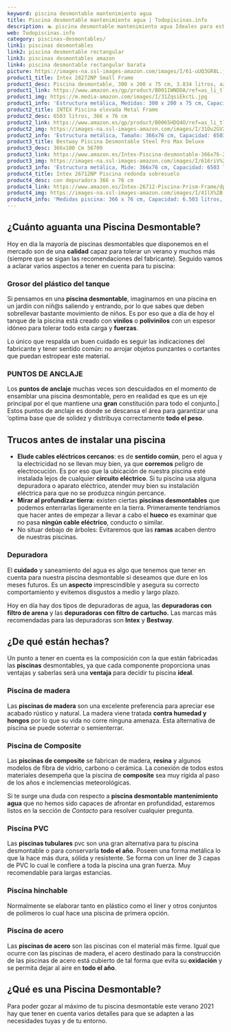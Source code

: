 ```yaml
---
keyword: piscina desmontable mantenimiento agua
title: Piscina desmontable mantenimiento agua | Todopiscinas.info
description: 🏊 piscina desmontable mantenimiento agua Ideales para este verano 2021. Aquí puedes comprar piscina desmontable mantenimiento agua y comparar con otras similares. No dejes escapar piscina desmontable mantenimiento agua a un precio realmente tentador.
web: Todopiscinas.info
category: piscinas-desmontables/
link1: piscinas desmontables
link2: piscina desmontable rectangular
link3: piscinas desmontables amazon
link4: piscina desmontable rectangular barata
picture: https://images-na.ssl-images-amazon.com/images/I/61-uUQ3GR8L.jpg
product1_title: Intex 28272NP Small Frame
product1_desc: Piscina desmontable, 300 x 200 x 75 cm, 3.834 litros, azul
product1_link: https://www.amazon.es/gp/product/B001IWNDDA/ref=as_li_tl?ie=UTF8&camp=3638&creative=24630&creativeASIN=B001IWNDDA&linkCode=as2&tag=todopiscinas0e-21&linkId=25b9d647487c889cb6ef56ed63f50ca1
product1_img: https://m.media-amazon.com/images/I/31ZqsiEkctL.jpg
product1_info: 'Estructura metálica, Medidas: 300 x 200 x 75 cm, Capacidad: 3.834 litros, Para 6 personas (+ 6 años), Fácil montaje, Forma rectangular'
product2_title: INTEX Piscina elevada Metal Frame
product2_desc: 6503 litros, 366 x 76 cm
product2_link: https://www.amazon.es/gp/product/B0065HDQ4O/ref=as_li_tl?ie=UTF8&camp=3638&creative=24630&creativeASIN=B0065HDQ4O&linkCode=as2&tag=todopiscinas0e-21&linkId=ed2430e3ba564d3527ee103df33ed7b3
product2_img: https://images-na.ssl-images-amazon.com/images/I/31Ou2GV2SAL.jpg
product2_info: 'Estructura metálica, Tamaño: 366x76 cm, Capacidad: 6503 litros, Forma circular, De 4 a 7 personas (+6 años)'
product3_title: Bestway Piscina Desmontable Steel Pro Max Deluxe
product3_desc: 366x100 Cm 56709
product3_link: https://www.amazon.es/Intex-Piscina-desmontable-366x76-28210NP/dp/B0065HDQ4O?__mk_es_ES=%C3%85M%C3%85%C5%BD%C3%95%C3%91&crid=25UQGV9HG2INI&dchild=1&keywords=piscinas+desmontables&qid=1615854176&sprefix=piscinas+dem%2Caps%2C201&sr=8-5&linkCode=ll1&tag=todopiscinas0e-21&linkId=34f200977c6cbaab1f3f4d9ac0e64755&language=es_ES&ref_=as_li_ss_tl
product3_img: https://images-na.ssl-images-amazon.com/images/I/616riV%2BiY3L.jpg
product3_info: 'Estructura metálica, Mide: 366x76 cm, Capacidad: 6503 litros, De 4 a 7 personas mayores de 6 años, Forma circular, Tecnología Super-Tough'
product4_title: Intex 26712NP Piscina redonda sobresuelo
product4_desc: con depuradora 366 x 76 cm
product4_link: https://www.amazon.es/Intex-26712-Piscina-Prism-Frame/dp/B07FB823GL?__mk_es_ES=%C3%85M%C3%85%C5%BD%C3%95%C3%91&dchild=1&keywords=piscinas+desmontables+con+depuradora&qid=1615936418&sr=8-5&linkCode=ll1&tag=todopiscinas0e-21&linkId=d98699de7830cd471766fa1daa36de34&language=es_ES&ref_=as_li_ss_tl
product4_img: https://images-na.ssl-images-amazon.com/images/I/41lX%2B-YpibL.jpg
product4_info: 'Medidas piscina: 366 x 76 cm, Capacidad: 6.503 litros, Incluye depuradora de cartucha A, Lona resistente triple capa'
---
```




## ¿Cuánto aguanta una Piscina Desmontable?

Hoy en dia la mayoría de piscinas desmontables que disponemos en el mercado son de una **calidad** capaz para tolerar un verano y muchos más (siempre que se sigan las recomendaciones del fabricante). Seguido vamos a aclarar varios aspectos a tener en cuenta para tu piscina:


### Grosor del plástico del tanque

Si pensamos en una **piscina desmontable**, imaginamos en una piscina en un jardín con niñ@s saliendo y entrando, por lo que sabes que deben sobrellevar bastante movimiento de niños. Es por eso que a día de hoy el tanque de la piscina está creado con **vinilos** o **polivinilos** con un espesor idóneo para tolerar todo esta carga y **fuerzas**.

Lo único que respalda un	 buen cuidado es seguir las indicaciones del fabricante y tener sentido común: no arrojar objetos punzantes o cortantes que puedan estropear este material.


### PUNTOS DE ANCLAJE

Los **puntos de anclaje** muchas veces son descuidados en el momento de ensamblar una piscina desmontable, pero en realidad es que es un eje principal por el que mantiene una **gran** constitución para todo el conjunto.| Estos puntos de anclaje es donde se descansa el área para garantizar una ’optima base que de solidez y distribuya correctamente **todo el peso**.


## Trucos antes de instalar una piscina



*   **Elude cables eléctricos cercanos**: es de **sentido común**, pero el agua y la electricidad no se llevan muy bien, ya que **corremos** peligro de electrocución. Es por eso que la ubicación de nuestra piscina esté instalada lejos de cualquier **circuito eléctrico**. Si tu piscina usa alguna depuradora o aparato eléctrico, atender muy bien su instalación eléctrica para que no se produzca ningún percance.
*   **Mirar al profundizar tierra:** existen ciertas **piscinas desmontables** que podemos enterrarlas ligeramente en la tierra. Primeramente tendríamos que hacer antes de empezar a llevar a cabo el **hueco** es examinar que no pasa **ningún cable eléctrico**, conducto o similar.
*   No situar debajo de árboles: Evitaremos que las **ramas** acaben dentro de nuestras piscinas.

<stats-list :link1=link1 :link2=link2 :link3=link3 :link4=link4 :category=category></stats-list>


### Depuradora

El **cuidado** y saneamiento del agua es algo que tenemos que tener en cuenta para nuestra piscina desmontable si deseamos que dure en los meses futuros. Es un **aspecto** imprescindible y asegura su correcto comportamiento y evitemos disgustos a medio y largo plazo.

Hoy en día hay dos tipos de depuradoras de agua, las **depuradoras con filtro de arena** y  las **depuradoras** **con filtro de cartucho.** Las marcas más recomendadas para las depuradoras son **Intex** y **Bestway**.

<brand-panel :title=product1_title :desc=product1_desc :img=product1_img :link=product1_link></brand-panel>

<external-banner></external-banner>



## ¿De qué  están hechas?

Un punto a tener en cuenta es la composición con la que están fabricadas las **piscinas** desmontables, ya que cada componente proporciona unas ventajas y saberlas  será una **ventaja** para decidir tu piscina **ideal**.


### Piscina de madera

Las **piscinas de madera** son una excelente preferencia para apreciar ese acabado rústico y natural. La madera viene tratada **contra humedad y hongos** por lo que su vida no corre ninguna amenaza. Esta alternativa de piscina se puede soterrar o semienterrar.


### Piscina de Composite

Las **piscinas de composite** se fabrican de madera, **resina** y algunos modelos de fibra de vidrio, carbono o cerámica. La conexión de todos estos materiales desempeña que la piscina de **composite** sea muy rígida al paso de los años e inclemencias meteorológicas.

Si te surge una duda con respecto a **piscina desmontable mantenimiento agua** que no hemos sido capaces de afrontar en profundidad, estaremos listos en la sección de _Contacto_ para resolver cualquier pregunta.


### Piscina  PVC

Las **piscinas tubulares** pvc son una gran alternativa para tu piscina desmontable o para conservarla **todo el año**. Poseen una forma metálica lo que la hace más dura, sólida y resistente. Se forma con un liner de 3 capas de PVC lo cual le confiere a toda la piscina una gran fuerza. Muy recomendable para largas estancias.


### Piscina hinchable

 Normalmente se elaborar tanto en plástico como el liner y otros conjuntos de polímeros lo cual hace una piscina de primera opción.


### Piscina de acero

Las **piscinas de acero** son las piscinas con el material más firme. Igual que ocurre con las piscinas de madera, el acero destinado para la construcción de las piscinas de acero está cubierto de tal forma que evita su **oxidación** y se permita dejar al aire en **todo el año**.
## ¿Qué es una Piscina Desmontable?



Para poder gozar al máximo de tu piscina desmontable este verano 2021 hay que tener en cuenta varios detalles para que se adapten a las necesidades tuyas y de tu entorno.
